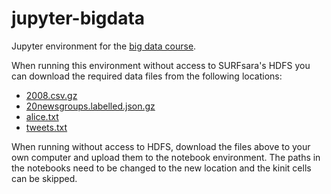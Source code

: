 # jupyter-bigdata

Jupyter environment for the [big data course][1].

When running this environment without access to SURFsara's HDFS you can download the required data files from the following locations: 

* [2008.csv.gz](http://beehub.nl/surfsara-hadoop/public/2008.csv.gz)
* [20newsgroups.labelled.json.gz](http://beehub.nl/surfsara-hadoop/public/20newsgroups.labelled.json.gz)
* [alice.txt](http://beehub.nl/surfsara-hadoop/public/alice.txt)
* [tweets.txt](http://beehub.nl/surfsara-hadoop/public/tweets.txt)

When running without access to HDFS, download the files above to your own computer and upload them to the notebook environment. The paths in the notebooks need to be changed to the new location and the kinit cells can be skipped. 

[1]: http://hpc.uva.nl/Workshops/article/107/8-Data-intensive-Computing-with-Spark-Hadoop
